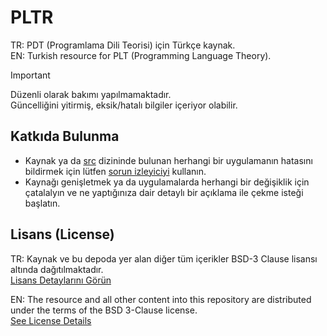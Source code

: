 # PLTR

TR: PDT (Programlama Dili Teorisi) için Türkçe kaynak. <br>
EN: Turkish resource for PLT (Programming Language Theory).

> [!IMPORTANT]
> Düzenli olarak bakımı yapılmamaktadır.\
> Güncelliğini yitirmiş, eksik/hatalı bilgiler içeriyor olabilir.

## Katkıda Bulunma
+ Kaynak ya da <a href="./src">src</a> dizininde bulunan herhangi bir uygulamanın hatasını bildirmek için lütfen <a href="https://github.com/mertcandav/pltr/issues">sorun izleyiciyi</a> kullanın.
+ Kaynağı genişletmek ya da uygulamalarda herhangi bir değişiklik için çatalalyın ve ne yaptığınıza dair detaylı bir açıklama ile çekme isteği başlatın.

## Lisans (License)

TR: Kaynak ve bu depoda yer alan diğer tüm içerikler BSD-3 Clause lisansı altında dağıtılmaktadır. <br>
[Lisans Detaylarını Görün](./LICENSE)

EN: The resource and all other content into this repository are distributed under the terms of the BSD 3-Clause license. <br>
[See License Details](./LICENSE)
